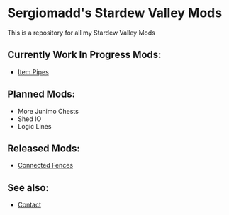 # Sergiomadd's Stardew Valley Mods
This is a repository for all my Stardew Valley Mods

## Currently Work In Progress Mods:
- [Item Pipes](https://github.com/sergiomadd/StardewValleyMods/edit/main/ItemPipes)


## Planned Mods:
- More Junimo Chests
- Shed IO
- Logic Lines

## Released Mods:
- [Connected Fences](https://github.com/sergiomadd/StardewValleyMods/edit/main/ConnectedFences)

## See also:
- [Contact](https://twitter.com/madded__)
